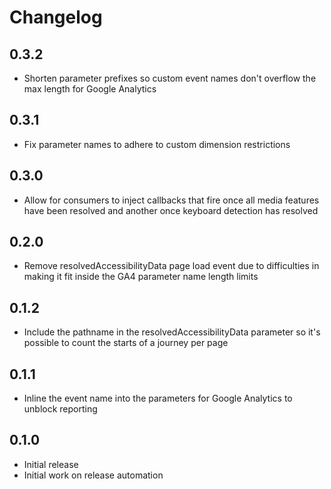 # Changelog

## 0.3.2

- Shorten parameter prefixes so custom event names don't overflow the max length
  for Google Analytics

## 0.3.1

- Fix parameter names to adhere to custom dimension restrictions

## 0.3.0

- Allow for consumers to inject callbacks that fire once all media features have
  been resolved and another once keyboard detection has resolved

## 0.2.0

- Remove resolvedAccessibilityData page load event due to difficulties in making
  it fit inside the GA4 parameter name length limits

## 0.1.2

- Include the pathname in the resolvedAccessibilityData parameter so it's
  possible to count the starts of a journey per page

## 0.1.1

- Inline the event name into the parameters for Google Analytics to unblock
  reporting

## 0.1.0

- Initial release
- Initial work on release automation
